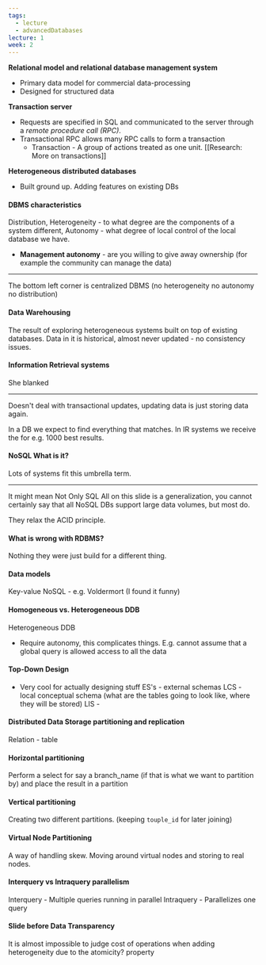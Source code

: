```yaml
---
tags:
  - lecture
  - advancedDatabases
lecture: 1
week: 2
---
```

**Relational model and relational database management system**
- Primary data model for commercial data-processing
- Designed for structured data

**Transaction server**
- Requests are specified in SQL and communicated to the server through a *remote procedure call (RPC)*.
- Transactional RPC allows many RPC calls to form a transaction
	- Transaction - A group of actions treated as one unit. [[Research: More on transactions]]

**Heterogeneous distributed databases**
- Built ground up. Adding features on existing DBs

#### DBMS characteristics
Distribution,
Heterogeneity - to what degree are the components of a system different,
Autonomy - what degree of local control of the local database we have.
- **Management autonomy** - are you willing to give away ownership (for example the community can manage the data)
---
The bottom left corner is centralized DBMS (no heterogeneity no autonomy no distribution)

#### Data Warehousing
The result of exploring heterogeneous systems built on top of existing databases.
Data in it is historical, almost never updated -  no consistency issues.

#### Information Retrieval systems
She blanked

---
Doesn't deal with transactional updates, updating data is just storing data again.

In a DB we expect to find everything that matches. In IR systems we receive the for e.g. 1000 best results.

#### NoSQL What is it?
Lots of systems fit this umbrella term.

---
It might mean Not Only SQL
All on this slide is a generalization, you cannot certainly say that all NoSQL DBs support large data volumes, but most do.

They relax the ACID principle.
#### What is wrong with RDBMS?
Nothing they were just build for a different thing.

#### Data models
Key-value NoSQL - e.g. Voldermort (I found it funny)

#### Homogeneous vs. Heterogeneous DDB
Heterogeneous DDB
- Require autonomy, this complicates things. E.g. cannot assume that a global query is allowed access to all the data

#### Top-Down Design
- Very cool for actually designing stuff
ES's - external schemas
LCS - local conceptual schema (what are the tables going to look like, where they will be stored)
LIS - 

#### Distributed Data Storage partitioning and replication
Relation - table
#### Horizontal partitioning
Perform a select for say a branch_name (if that is what we want to partition by) and place the result in a partition
#### Vertical partitioning
Creating two different partitions. (keeping `touple_id` for later joining)
#### Virtual Node Partitioning
A way of handling skew.
Moving around virtual nodes and storing to real nodes.
#### Interquery vs Intraquery parallelism
Interquery - Multiple queries running in parallel
Intraquery - Parallelizes one query
#### Slide before Data Transparency
It is almost impossible to judge cost of operations when adding heterogeneity due to the atomicity? property









